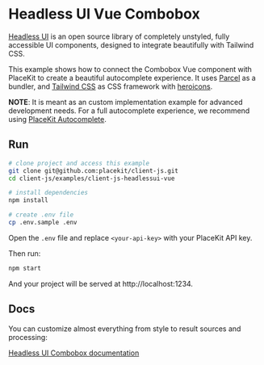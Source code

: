 # Headless UI Vue Combobox

[Headless UI](https://headlessui.com) is an open source library of completely unstyled, fully accessible UI components, designed to integrate beautifully with Tailwind CSS.

This example shows how to connect the Combobox Vue component with PlaceKit to create a beautiful autocomplete experience.
It uses [Parcel](https://parceljs.org) as a bundler, and [Tailwind CSS](http://tailwindcss.com) as CSS framework with [heroicons](https://github.com/tailwindlabs/heroicons).

**NOTE**: It is meant as an custom implementation example for advanced development needs.
For a full autocomplete experience, we recommend using [PlaceKit Autocomplete](https://github.com/placekit/autocomplete-js).

## Run

```sh
# clone project and access this example
git clone git@github.com:placekit/client-js.git
cd client-js/examples/client-js-headlessui-vue

# install dependencies
npm install

# create .env file
cp .env.sample .env
```

Open the `.env` file and replace `<your-api-key>` with your PlaceKit API key.

Then run:

```sh
npm start
```

And your project will be served at http://localhost:1234.

## Docs

You can customize almost everything from style to result sources and processing:

[Headless UI Combobox documentation](https://headlessui.com/vue/combobox)